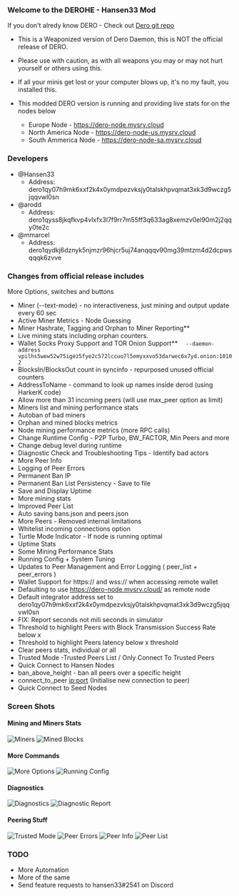 ### Welcome to the DEROHE - Hansen33 Mod

If you don't alredy know DERO - Check out [Dero git repo](https://github.com/deroproject/derohe)

* This is a Weaponized version of Dero Daemon, this is NOT the official release of DERO.
* Please use with caution, as with all weapons you may or may not hurt yourself or others using this.
* If all your minis get lost or your computer blows up, it's no my fault, you installed this.


* This modded DERO version is running and providing live stats for on the nodes below
  * Europe Node - https://dero-node.mysrv.cloud
  * North America Node - https://dero-node-us.mysrv.cloud 
  * South Ammerica Node - https://dero-node-sa.mysrv.cloud 

### Developers

 * @Hansen33
   * Address: dero1qy07h9mk6xxf2k4x0ymdpezvksjy0talskhpvqmat3xk3d9wczg5jqqvwl0sn
 * @arodd
   * Address: dero1qyss8jkqfkvp4vlxfx3l7f9rr7m55ff3q633ag8xemzv0el90m2j2qqy0te2c
 * @mmarcel
   * Address: dero1qydkj6dznyk5njmzr96hjcr5uj74anqqqv90mg39mtzm4d2dcpwsqqqk6zvve

### Changes from official release includes

 More Options, switches and buttons 
 * Miner (--text-mode) - no interactiveness, just mining and output update every 60 sec
 * Active Miner Metrics - Node Guessing
 * Miner Hashrate, Tagging and Orphan to Miner Reporting**
 * Live mining stats including orphan counters.
 * Wallet Socks Proxy Support and TOR Onion Support**
 `  --daemon-address vpilhs5wew52w75igez5fye2c572lccuo7l5emyxxvo53darwec6x7yd.onion:10102`
 * BlocksIn/BlocksOut count in syncinfo - repurposed unused official counters
 * AddressToName - command to look up names inside derod (using HarkerK code)
 * Allow more than 31 incoming peers (will use max_peer option as limit)
 * Miners list and mining performance stats
 * Autoban of bad miners
 * Orphan and mined blocks metrics
 * Node mining performance metrics (more RPC calls)
 * Change Runtime Config - P2P Turbo, BW_FACTOR, Min Peers and more
 * Change debug level during runtime
 * Diagnostic Check and Troubleshooting Tips - Identify bad actors
 * More Peer Info
 * Logging of Peer Errors
 * Permanent Ban IP
 * Permanent Ban List Persistency - Save to file
 * Save and Display Uptime
 * More mining stats
 * Improved Peer List
 * Auto saving bans.json and peers.json
 * More Peers - Removed internal limitations
 * Whitelist incoming connections option
 * Turtle Mode Indicator - If node is running optimal
 * Uptime Stats
 * Some Mining Performance Stats
 * Running Config + System Tuning
 * Updates to Peer Management and Error Logging ( peer_list + peer_errors )
 * Wallet Support for https:// and wss:// when accessing remote wallet
 * Defaulting to use https://dero-node.mysrv.cloud/ as remote node
 * Default integrator address set to dero1qy07h9mk6xxf2k4x0ymdpezvksjy0talskhpvqmat3xk3d9wczg5jqqvwl0sn
 * FIX: Report seconds not mili seconds in simulator
 * Threshold to highlight Peers with Block Transmission Success Rate below x
 * Threshold to highlight Peers latency below x threshold
 * Clear peers stats, individual or all
 * Trusted Mode -Trusted Peers List / Only Connect To Trusted Peers
 * Quick Connect to Hansen Nodes 
 * ban_above_height - ban all peers over a specific height
 * connect_to_peer <ip:port> (Initialise new connection to peer)
 * Quick Connect to Seed Nodes 

### Screen Shots

#### Mining and Miners Stats

![Miners](https://dero-node.mysrv.cloud/images/miner_stats.png)
![Mined Blocks](https://dero-node.mysrv.cloud/images/mined_blocks.png)

#### More Commands

![More Options](https://dero-node.mysrv.cloud/images/more-options.png)
![Running Config](https://dero-node.mysrv.cloud/images/running-config.png)

#### Diagnostics

![Diagnostics](https://dero-node.mysrv.cloud/images/diagnostics.png)
![Diagnostic Report](https://dero-node.mysrv.cloud/images/diagnostic_report.png)

#### Peering Stuff

![Trusted Mode](https://dero-node.mysrv.cloud/images/trusted_mode.png)
![Peer Errors](https://dero-node.mysrv.cloud/images/peer_errors.png)
![Peer Info](https://dero-node.mysrv.cloud/images/peer_info.png)
![Peer List](https://dero-node.mysrv.cloud/images/peer_list.png)

### TODO

 * More Automation
 * More of the same
 * Send feature requests to hansen33#2541 on Discord



